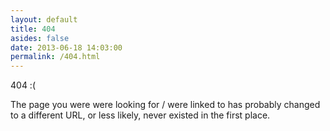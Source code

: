 ```yaml
---
layout: default
title: 404
asides: false
date: 2013-06-18 14:03:00
permalink: /404.html
---
```


404 :(

The page you were were looking for / were linked to has probably changed to a different URL, or less likely, never existed in the first place.